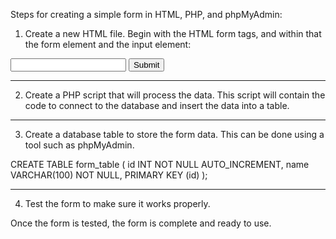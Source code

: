 Steps for creating a simple form in HTML, PHP, and phpMyAdmin:

1. Create a new HTML file. Begin with the HTML form tags, and within that the form element and the input element:

<form action="yourscript.php" method="post">
    <input type="text" name="name" />
    <input type="submit" name="submit" value="Submit" />
</form>

----------------------------------------------------------------------------------------------------------------------------------------------------------------------

2. Create a PHP script that will process the data. This script will contain the code to connect to the database and insert the data into a table.

<?php
if ($_POST['submit']) {
    $name = $_POST['name'];
    $db = mysqli_connect("localhost", "username", "password", "my_db");
    $sql = "INSERT INTO form_table (name) VALUES ('$name');";
    mysqli_query($db,$sql);
    mysqli_close($db);
}
?>

----------------------------------------------------------------------------------------------------------------------------------------------------------------------

3. Create a database table to store the form data. This can be done using a tool such as phpMyAdmin. 

CREATE TABLE form_table (
    id INT NOT NULL AUTO_INCREMENT,
    name VARCHAR(100) NOT NULL,
    PRIMARY KEY (id)
);

----------------------------------------------------------------------------------------------------------------------------------------------------------------------

4. Test the form to make sure it works properly.

Once the form is tested, the form is complete and ready to use.
